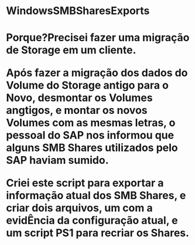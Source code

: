 # WindowsSMBSharesExports

<h1>Porque?</h1)

Precisei fazer uma migração de Storage em um cliente.

Após fazer a migração dos dados do Volume do Storage antigo para o Novo, desmontar os Volumes angtigos, e montar os novos Volumes com as mesmas letras, o pessoal do SAP nos informou que alguns SMB Shares utilizados pelo SAP haviam sumido.

Criei este script para exportar a informação atual dos SMB Shares, e criar dois arquivos, um com a evidÊncia da configuração atual, e um script PS1 para recriar os Shares.
